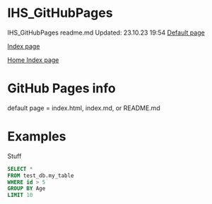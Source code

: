 # IHS_GitHubPages
IHS_GitHubPages readme.md
Updated: 23.10.23 19:54
<a href="./">Default page</a>

<a href="index.html">Index page</a>

<a href="home_index.html">Home Index page</a>

# GitHub Pages info
default page = index.html, index.md, or README.md 

# Examples
Stuff
```SQL
SELECT *
FROM test_db.my_table
WHERE id > 5
GROUP BY Age
LIMIT 10
```